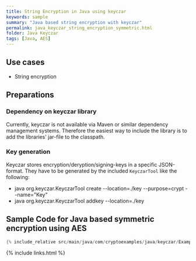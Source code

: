 ```yaml
---
title: String Encryption in Java using keyczar
keywords: sample
summary: "Java based string encryption with keyczar"
permalink: java_keyczar_string_encryption_symmetric.html
folder: Java Keyczar
tags: [Java, AES]
---
```


## Use cases

- String encryption

## Preparations

### Dependency on keyczar library

Currently, keyczar is not available via Maven or similar dependency management systems. Therefore the easiest way to include the library is to add the libraries' jar-file to the classpath.

### Key generation

Keyczar stores encryption/deryption/signing-keys in a specific JSON-format. 
They have to be generated by the included `KeyczarTool` like the following:

- java org.keyczar.KeyczarTool create --location=./key --purpose=crypt --name="Key"
- java org.keyczar.KeyczarTool addkey --location=./key 

## Sample Code for Java based symmetric encryption using AES

```java
{% include_relative src/main/java/com/cryptoexamples/java/keyczar/ExampleStringEncryptionInOneMethod.java %}
```



{% include links.html %}
